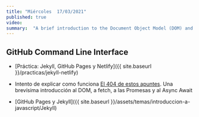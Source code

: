 ```yaml
---
title: "Miércoles  17/03/2021"
published: true
video: 
summary:  "A brief introduction to the Document Object Model (DOM) and to Asynchronous Programming using this site 404 page"  
---
```


## GitHub Command Line Interface

* [Práctica: Jekyll, GitHub Pages y Netlify]({{ site.baseurl }}/practicas/jekyll-netlify)
* Intento de explicar como funciona [El 404 de estos apuntes]({{site.baseurl}}/assets/practicas/jekyll-netlify/404-explained). Una brevísima introducción al DOM, a fetch, a las Promesas y al Async Await

* [GitHub Pages y Jekyll]({{ site.baseurl }}/assets/temas/introduccion-a-javascript/Jekyll)

